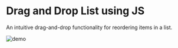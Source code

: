 # Drag and Drop List using JS

An intuitive drag-and-drop functionality for reordering items in a list.

![demo](https://github.com/minahilx/js-drag-drop-list-app/assets/71601253/41cbb2dd-fda6-473d-a697-d02a03289c91)


